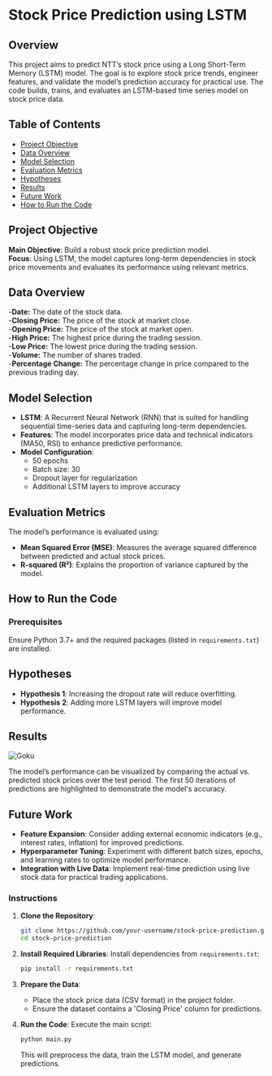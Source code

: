 # Stock Price Prediction using LSTM

## Overview
This project aims to predict NTT’s stock price using a Long Short-Term Memory (LSTM) model. The goal is to explore stock price trends, engineer features, and validate the model’s prediction accuracy for practical use. The code builds, trains, and evaluates an LSTM-based time series model on stock price data.

## Table of Contents
- [Project Objective](#project-objective)
- [Data Overview](#data-overview)
- [Model Selection](#model-selection)
- [Evaluation Metrics](#evaluation-metrics)
- [Hypotheses](#hypotheses)
- [Results](#results)
- [Future Work](#future-work)
- [How to Run the Code](#how-to-run-the-code)

## Project Objective
**Main Objective**: Build a robust stock price prediction model.  
**Focus**: Using LSTM, the model captures long-term dependencies in stock price movements and evaluates its performance using relevant metrics.

## Data Overview
-**Date:** The date of the stock data.<br>
-**Closing Price:** The price of the stock at market close.<br>
-**Opening Price:** The price of the stock at market open.<br>
-**High Price:** The highest price during the trading session.<br>
-**Low Price:** The lowest price during the trading session.<br>
-**Volume:** The number of shares traded.<br>
-**Percentage Change:** The percentage change in price compared to the previous 
trading day.

## Model Selection
- **LSTM**: A Recurrent Neural Network (RNN) that is suited for handling sequential time-series data and capturing long-term dependencies.
- **Features**: The model incorporates price data and technical indicators (MA50, RSI) to enhance predictive performance.
- **Model Configuration**:
  - 50 epochs
  - Batch size: 30
  - Dropout layer for regularization
  - Additional LSTM layers to improve accuracy

## Evaluation Metrics
The model’s performance is evaluated using:
- **Mean Squared Error (MSE)**: Measures the average squared difference between predicted and actual stock prices.
- **R-squared (R²)**: Explains the proportion of variance captured by the model.

## How to Run the Code

### Prerequisites
Ensure Python 3.7+ and the required packages (listed in `requirements.txt`) are installed.

## Hypotheses
- **Hypothesis 1**: Increasing the dropout rate will reduce overfitting.
- **Hypothesis 2**: Adding more LSTM layers will improve model performance.

## Results
![Goku](https://github.com/user-attachments/assets/dc5678ff-b04a-464e-924a-ea46b32da390)


The model’s performance can be visualized by comparing the actual vs. predicted stock prices over the test period. The first 50 iterations of predictions are highlighted to demonstrate the model's accuracy.

## Future Work
- **Feature Expansion**: Consider adding external economic indicators (e.g., interest rates, inflation) for improved predictions.
- **Hyperparameter Tuning**: Experiment with different batch sizes, epochs, and learning rates to optimize model performance.
- **Integration with Live Data**: Implement real-time prediction using live stock data for practical trading applications.


### Instructions

1. **Clone the Repository**:

    ```bash
    git clone https://github.com/your-username/stock-price-prediction.git
    cd stock-price-prediction
    ```

2. **Install Required Libraries**: Install dependencies from `requirements.txt`:

    ```bash
    pip install -r requirements.txt
    ```

3. **Prepare the Data**:

    - Place the stock price data (CSV format) in the project folder.
    - Ensure the dataset contains a 'Closing Price' column for predictions.

4. **Run the Code**: Execute the main script:

    ```bash
    python main.py
    ```

    This will preprocess the data, train the LSTM model, and generate predictions.

